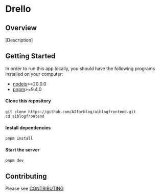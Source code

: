 # Drello

## Overview

[Description]

## Getting Started

In order to run this app locally, you should have the following programs installed on your computer:

- [nodejs](https://nodejs.org/)>=20.0.0
- [pnpm](https://yarnpkg.com/)>=9.4.0

#### Clone this repository

```
git clone https://github.com/AIforblog/aiblogfrontend.git
cd aiblogfrontend
```

#### Install dependencies

```
pnpm install
```

#### Start the server

```
pnpm dev
```

## Contributing

Please see [CONTRIBUTING](./CONTRIBUTING.md)
